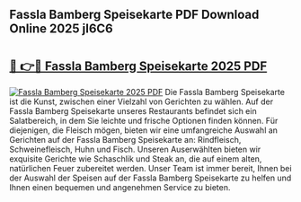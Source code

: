 ## Fassla Bamberg Speisekarte PDF Download Online 2025 jI6C6

# <h2><a href="http://gcd809.nevu.top/?p=Fassla+Bamberg+Speisekarte">🔗 👉🔴 Fassla Bamberg Speisekarte 2025 PDF</a></h2>

[![Fassla Bamberg Speisekarte 2025 PDF](https://i.imgur.com/dBaPXMq.png)](http://gcd809.nevu.top/?p=Fassla+Bamberg+Speisekarte)
Die Fassla Bamberg Speisekarte ist die Kunst, zwischen einer Vielzahl von Gerichten zu wählen. Auf der Fassla Bamberg Speisekarte unseres Restaurants befindet sich ein Salatbereich, in dem Sie leichte und frische Optionen finden können. Für diejenigen, die Fleisch mögen, bieten wir eine umfangreiche Auswahl an Gerichten auf der Fassla Bamberg Speisekarte an: Rindfleisch, Schweinefleisch, Huhn und Fisch. Unseren Auserwählten bieten wir exquisite Gerichte wie Schaschlik und Steak an, die auf einem alten, natürlichen Feuer zubereitet werden. Unser Team ist immer bereit, Ihnen bei der Auswahl der Speisen auf der Fassla Bamberg Speisekarte zu helfen und Ihnen einen bequemen und angenehmen Service zu bieten.
